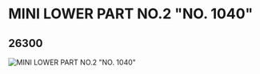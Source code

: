 # MINI LOWER PART NO.2 "NO. 1040"
## 26300
![MINI LOWER PART NO.2 "NO. 1040"](https://lc-www-live-s.legocdn.com/media/bricks/5/2/6147309.jpg)